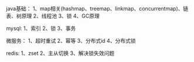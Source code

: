 java基础：
1、map相关(hashmap、treemap、linkmap、concurrentmap)、链表、树原理
2、线程池
3、锁
4、GC原理

mysql:
1、索引
2、锁
3、事务

微服务：
1、超时重试
2、幂等
3、分布式id
4、分布式锁

redis:
1、zset
2、主从切换
3、解决锁失效问题